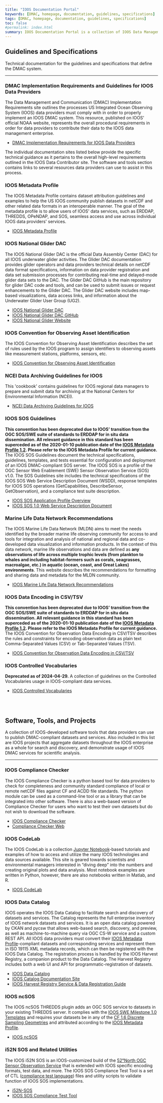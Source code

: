 ```yaml
---
title: "IOOS Documentation Portal"
keywords: [DMAC, homepage, documentation, guidelines, specifications]
tags: [DMAC, homepage, documentation, guidelines, specifications]
toc: false
#permalink: index.html
summary: IOOS Documentation Portal is a collection of IOOS Data Management and Communication (DMAC) guidelines, specifications, and software tools that allow IOOS data provider organizations to publish their data in an interoperable fashion adhering to DMAC principles.  This page describes the various components and where to find more information on each.
---
```



## **Guidelines and Specifications**
Technical documentation for the guidelines and specifications that define the DMAC system.
* * *

### **DMAC Implementation Requirements and Guidelines for IOOS Data Providers**
The Data Management and Communication (DMAC) Implementation Requirements site outlines the processes US Integrated Ocean Observing System (IOOS) data providers must comply with in order to properly implement an IOOS DMAC system.  This resource, published on IOOS' official NOAA website, represents the overall procedural requirements in order for data providers to contribute their data to the IOOS data management enterprise.  
* [DMAC Implementation Requirements for IOOS Data Providers](https://ioos.noaa.gov/data/contribute-data/)

The individual documentation sites listed below provide the specific technical guidance as it pertains to the overall high-level requirements outlined in the IOOS Data Contributor site.  The software and tools section contains links to several resources data providers can use to assist in this process.


### **IOOS Metadata Profile**
The IOOS Metadata Profile contains dataset attribution guidelines and examples to help the US IOOS community publish datasets in netCDF and other related data formats in an interoperable manner.  The goal of the metadata profile is to allow users of IOOS' data services, such as ERDDAP, THREDDS, OPeNDAP, and SOS, seamless access and use across individual IOOS data providers' services.
* [IOOS Metadata Profile](https://ioos.github.io/ioos-metadata/)


### **IOOS National Glider DAC**
The IOOS National Glider DAC is the official Data Assembly Center (DAC) for all IOOS underwater glider activities. The Glider DAC documentation provides glider operators and data providers technical details on netCDF data format specifications, information on data provider registration and data set submission processes for contributing real-time and delayed-mode glider data sets to the DAC. The Glider DAC GitHub is the main repository for glider DAC code and tools, and can be used to submit issues or request enhancements to the Glider DAC. The Glider DAC website includes map-based visualizations, data access links, and information about the Underwater Glider User Group (UG2).
* [IOOS National Glider DAC](https://ioos.github.io/glider-dac/)
* [IOOS National Glider DAC GitHub](https://github.com/ioos/glider-dac)
* [IOOS National Glider Website](https://gliders.ioos.us/)


### **IOOS Convention for Observing Asset Identification**
The IOOS Convention for Observing Asset Identification describes the set of rules used by the IOOS program to assign identifiers to observing assets like measurement stations, platforms, sensors, etc.
* [IOOS Convention for Observing Asset Identification](http://ioos.github.io/conventions-for-observing-asset-identifiers/)


### **NCEI Data Archiving Guidelines for IOOS**
This 'cookbook' contains guidelines for IOOS regional data managers to prepare and submit data for archiving at the National Centers for Environmental Information (NCEI).
* [NCEI Data Archiving Guidelines for IOOS](http://ioos.github.io/ncei-archiving-cookbook/)


### **IOOS SOS Guidelines**
**This convention has been deprecated due to IOOS’ transition from the OGC SOS/SWE suite of standards to ERDDAP for in situ data dissemination. All relevant guidance in this standard has been superceded as of the 2020-01-10 publication date of the [IOOS Metadata Profile 1.2](https://ioos.github.io/ioos-metadata/). Please refer to the IOOS Metadata Profile for current guidance.**
The IOOS SOS Guidelines document the technical specifications, guidelines, templates, and tests essential for configuration and deployment of an IOOS DMAC-compliant SOS server.  The IOOS SOS is a profile of the OGC Sensor Web Enablement (SWE) Sensor Observation Service (SOS) v1.0.  The SOS Guidelines site includes the technical specifications of the IOOS SOS Web Service Description Document (WSDD), response templates for IOOS SOS operations (GetCapabilities, DescribeSensor, GetObservation), and a compliance test suite description.
* [IOOS SOS Application Profile Overview](https://ioos.github.io/sos-guidelines/)
* [IOOS SOS 1.0 Web Service Description Document](https://ioos.github.io/sos-guidelines/sos-wsdd-1-0.html)   

### **Marine Life Data Network Recommendations**
The IOOS Marine Life Data Network (MLDN) aims to meet the needs identified by the broader marine life observing community for access to and tools for integration and analysis of national and regional data and co-developed data visualization and information products. In the context of this data network, marine life observations and data are defined as **any observations of life across multiple trophic levels (from plankton to whales and including habitat-formers such as corals, seagrasses, macroalgae, etc.) in aquatic (ocean, coast, and Great Lakes) environments**. This website describes the recommendations for formatting and sharing data and metadata for the MLDN community.
* [IOOS Marine Life Data Network Recommendations](https://ioos.github.io/marine_life_data_network/)

### **IOOS Data Encoding in CSV/TSV**
**This convention has been deprecated due to IOOS’ transition from the OGC SOS/SWE suite of standards to ERDDAP for in situ data dissemination. All relevant guidance in this standard has been superceded as of the 2020-01-10 publication date of the [IOOS Metadata Profile 1.2](https://ioos.github.io/ioos-metadata/). Please refer to the IOOS Metadata Profile for current guidance.**
The IOOS Convention for Observation Data Encoding in CSV/TSV describes the rules and constraints for encoding observation data as plain text Comma-Separated Values (CSV) or Tab-Separated Values (TSV).
* [IOOS Convention for Observation Data Encoding in CSV/TSV](http://ioos.github.io/ioos-csv-tsv/)


### **IOOS Controlled Vocabularies**
**Deprecated as of 2024-04-29.**
A collection of guidelines on the Controlled Vocabularies usage in IOOS-compliant data services.
* [IOOS Controlled Vocabularies](https://github.com/ioos/vocabularies)

<!--
### **Data Services for Animal Telemetry**

A [collection](http://ioos.github.io/animal-telemetry/) of documents describing animal telemetry implementation:

* A brief [description](http://ioos.github.io/animal-telemetry/about/) of the National Animal Telemetry Network (ATN).
* [Strategic Plan And Recommendations](http://ioos.github.io/animal-telemetry/animal-telemetry-plan/) for a National ATN through U.S. IOOS
* [IOOS Animal Acoustic Telemetry (AAT) Data Project](http://ioos.github.io/animal-telemetry/aat_data_ioostech_wiki/).
-->

<!--
### **Passive Acoustics Metadata**
The Metadata Convention for Passive Acoustic Recording defines metadata that supports the mission of the National Oceanic and Atmospheric Administration (NOAA) for acquisition, archiving, and dissemination of ocean passive acoustic data.
* [Metadata Convention for Passive Acoustic Recording](https://ioos.github.io/passive-acoustics/)
-->

<br><br>


## **Software, Tools, and Projects**
A collection of IOOS-developed software tools that data providers can use to publish DMAC-compliant datasets and services.  Also included in this list are IOOS projects that aggregate datasets throughout the IOOS enterprise as a whole for search and discovery, and demonstrate usage of IOOS DMAC services for scientific analysis.
* * *

### **IOOS Compliance Checker**
The IOOS Compliance Checker is a python based tool for data providers to check for completeness and community standard compliance of local or remote netCDF files against CF and ACDD file standards. The python module can be used as a command-line tool or as a library that can be integrated into other software.  There is also a web-based version of Compliance Checker for users who want to test their own datasets but do not wish to download the software.
* [IOOS Compliance Checker](https://github.com/ioos/compliance-checker)
* [Compliance Checker Web](https://compliance.ioos.us/)


### **IOOS CodeLab**
The IOOS CodeLab is a collection [Jupyter Notebook](https://jupyter.org/)-based tutorials and examples of how to access and utilize the many IOOS technologies and data sources available. This site is geared towards scientists and environmental managers interested in “diving deep” into the numbers and creating original plots and data analysis. Most notebook examples are written in Python, however, there are also notebooks written in Matlab, and R.
* [IOOS CodeLab](https://ioos.github.io/ioos_code_lab/)


### **IOOS Data Catalog**
IOOS operates the IOOS Data Catalog to facilitate search and discovery of datasets and services.  The Catalog represents the full enterprise inventory of IOOS network datasets and services.  It is an open data catalog powered by CKAN and pycsw that allows web-based search, discovery, and preview, as well as machine-to-machine query via OGC CS-W service and a custom REST API.  All IOOS data providers must convert their [IOOS Metadata Profile](https://ioos.github.io/#ioos-metadata-profile)-compliant datasets and corresponding services and represent them in ISO 19115 XML metadata records, which can then be registered with the IOOS Data Catalog.  The registration process is handled by the IOOS Harvest Registry, a companion product to the Data Catalog.  The Harvest Registry includes both a web UI and API for programmatic-registration of datasets.
* [IOOS Data Catalog](https://data.ioos.us)
* [IOOS Catalog Documentation Site](https://ioos.github.io/catalog/)
* [IOOS Harvest Registry Service & Data Registration Guide](https://ioos.github.io/catalog/pages/registry/)

<!--
### **MBON Portal**
The MBON Portal provides access to and interactive visualizations of data associated with the [Marine Biodiversity Observation Network (MBON)](https://ioos.noaa.gov/project/bio-data/). The portal includes real-time, delayed-mode, and historical data for in situ and remotely-sensed physical, chemical, and biological observations. This observation data is focused on organisms from microbes to whales, including measures of biodiversity (e.g. presence, abundance), productivity, genomics, phenology, and other relevant ecological process measurements or indices. Also featured are habitat characterization and habitat diversity measures, including satellite data and added-value data derived from satellite observations, and neural network model results, such as biogeographical seascape classifications. Featured in this portal are biodiversity indices that have been computed for key biological datasets within the MBON regions.
* [MBON Portal](https://mbon.ioos.us/)
* [MBON Data and File Formatting Documentation](https://ioos.github.io/mbon-docs/)
-->


### **IOOS ncSOS**
The IOOS ncSOS THREDDS plugin adds an OGC SOS service to datasets in your existing THREDDS server. It complies with the [IOOS SWE Milestone 1.0 Templates](https://github.com/ioos/sos-guidelines/tree/master/template/milestone1.0) and requires your datasets be in any of the [CF 1.6 Discrete Sampling Geometries](http://cfconventions.org/Data/cf-conventions/cf-conventions-1.6/build/cf-conventions.html#discrete-sampling-geometries) and attributed according to the [IOOS Metadata Profile](https://ioos.github.io/#ioos-metadata-profile).
* [IOOS ncSOS](https://github.com/asascience-open/ncSOS)


### **i52N SOS and Related Utilities**
The IOOS i52N SOS is an IOOS-customized build of the [52°North OGC Sensor Observation Service](https://github.com/52North/SOS) that is extended with IOOS specific encoding formats, test data, and more.  The IOOS SOS Compliance Test Tool is a set of CTL ([compliance test language](http://portal.opengeospatial.org/files/?artifact_id=33085)) files and utility scripts to validate function of IOOS SOS implementations.
* [i52N-SOS](http://ioos.github.io/i52n-sos/)
* [IOOS SOS Compliance Test Tool](https://github.com/ioos/ioos-sos-compliance-tests)

<!--
### **System Integration Test**
The System Integration Test [site](https://github.com/ioos/system-test) on GitHub contains IPython notebooks demonstrating how to access data from servers in various scenarios.
-->

<!-- * [IOOS SOS Validator](https://github.com/ioos/ioos-sos-validator) for simple schema validation of SOS responses and templates -->

<br><br>
